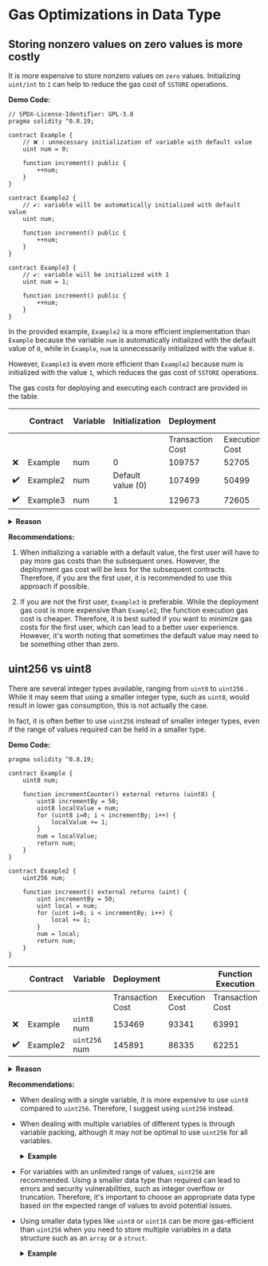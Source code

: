 # Gas Optimizations in Data Type

## Storing nonzero values on zero values is more costly


It is more expensive to store nonzero values on `zero` values. Initializing `uint/int` to `1` can help to reduce the gas cost of `SSTORE` operations.

**Demo Code:**

```
// SPDX-License-Identifier: GPL-3.0
pragma solidity ^0.8.19;

contract Example {
    // ❌ : unnecessary initialization of variable with default value
    uint num = 0;

    function increment() public {
        ++num;
    }
}

contract Example2 {
    // ✔️: variable will be automatically initialized with default value
    uint num;

    function increment() public {
        ++num;
    }
}

contract Example3 {
    // ✔️: variable will be initialized with 1
    uint num = 1;

    function increment() public {
        ++num;
    }
}
```

In the provided example, `Example2` is a more efficient implementation than `Example` because the variable `num` is automatically initialized with the default value of `0`, while in `Example`, `num` is unnecessarily initialized with the value `0`. 

However, `Example3` is even more efficient than `Example2` because num is initialized with the value `1`, which reduces the gas cost of `SSTORE` operations.

The gas costs for deploying and executing each contract are provided in the table.

|  | Contract | Variable | Initialization | Deployment |  | Function Execution |  |
| --- | --- | --- | --- | --- | --- | --- | --- |
|  ||   |  | Transaction Cost | Execution Cost | Transaction Cost | Execution Cost |
| ❌ | Example | num | 0 | 109757 | 52705 | 43437 | 22373 |
| ✔️ | Example2 | num | Default value (0) | 107499 | 50499 | 43437 | 22373 |
| ✔️ | Example3 | num | 1 | 129673 | 72605 | 26337 | 5273 |

<details>
<summary><b>Reason</b></summary>

The opcode responsible for writing to a storage slot in Ethereum is `SSTORE`. This opcode takes two arguments: the first argument is the storage `slot index`, and the second argument is the `value` to be written to the storage slot.

The gas cost for the `SSTORE` opcode depends on whether the storage slot is being set to `zero` or to a `non-zero` value. 

**Zero to non-zero:** If a storage slot is being set from `zero` to a `non-zero` value for the first time, the gas cost for the `SSTORE` opcode is `20,000 gas`.

**Non-zero to non-zero:**

- If a `non-zero` value is being set to a storage slot that already contains a `non-zero` value, and the new value is different from the current value, the gas cost for the `SSTORE` opcode is `5,000` gas.
- If the new value is the same as the current value, then no actual write operation is performed, and the gas cost is only `200 gas`.

**Non-zero to zero:** If a storage slot is being set from a `non-zero` value to `zero`, the gas cost for the `SSTORE` opcode is `5,000 gas`.

more detailed explanation is here: 👇

https://github.com/wolflo/evm-opcodes/blob/main/gas.md#a7-sstore

https://eips.ethereum.org/EIPS/eip-2200

</details>

**Recommendations:**

1. When initializing a variable with a default value, the first user will have to pay more gas costs than the subsequent ones. However, the deployment gas cost will be less for the subsequent contracts. Therefore, if you are the first user, it is recommended to use this approach if possible.
   
2. If you are not the first user, `Example3` is preferable. While the deployment gas cost is more expensive than `Example2`, the function execution gas cost is cheaper. Therefore, it is best suited if you want to minimize gas costs for the first user, which can lead to a better user experience. However, it's worth noting that sometimes the default value may need to be something other than zero.

## uint256 vs uint8

There are several integer types available, ranging from `uint8` to `uint256` . While it may seem that using a smaller integer type, such as `uint8`, would result in lower gas consumption, this is not actually the case.

In fact, it is often better to use `uint256` instead of smaller integer types, even if the range of values required can be held in a smaller type.

**Demo Code:**

```// SPDX-License-Identifier: GPL-3.0
pragma solidity ^0.8.19;

contract Example {
    uint8 num;

    function incrementCounter() external returns (uint8) {
        uint8 incrementBy = 50;
        uint8 localValue = num;
        for (uint8 i=0; i < incrementBy; i++) {
            localValue += 1;
        }
        num = localValue;
        return num;
    }
}

contract Example2 {
    uint256 num;

    function increment() external returns (uint) {
        uint incrementBy = 50;
        uint local = num;
        for (uint i=0; i < incrementBy; i++) {
            local += 1;
        }
        num = local;
        return num;
    }
}
```

|  | Contract | Variable  | Deployment |  | Function Execution |  |
| --- | --- | --- | --- | --- | --- | --- |
|  |  |  | Transaction Cost | Execution Cost | Transaction Cost | Execution Cost |
| ❌ | Example | `uint8` num | 153469  | 93341  | 63991  | 42927  |
| ✔️ | Example2 | `uint256` num | 145891 | 86335  | 62251 | 41187 |


<details>
<summary><b>Reason</b></summary>

Using `uint256` would be more gas-efficient than `uint8` because the `uint8` value would need to be padded with `24` zeros to fit into a `256-bit` word.

This is how the layout of state variables in storage is designed in `EVM`, with each variable allocated to a `256-bit` word regardless of its actual size. Therefore, if you have a state variable that is smaller than `256 bits`, it will still occupy a full `256-bit` word and incur additional gas costs due to padding.

You can find more detailed information about the layout of state variables in storage in the following link: [https://docs.soliditylang.org/en/v0.8.17/internals/layout_in_storage.html#layout-of-state-variables-in-storage].

</details>

**Recommendations:**

- When dealing with a single variable, it is more expensive to use `uint8` compared to `uint256`. Therefore, I suggest using `uint256` instead.

- When dealing with multiple variables of different types is through variable packing, although it may not be optimal to use `uint256` for all variables. <details> <summary><b>Example</b></summary>
  ```
    contract Example1 {
        uint public a;
        uint public b;
        uint public c;

        function update(uint _a, uint _b, uint _c) public {
            a = _a;
            b = _b;
            c = _c;
        }
    }

    contract Example2 {
        uint128 public a;
        uint128 public c;
        uint256 public b;

        function update(uint128 _a, uint256 _b, uint128 _c) public {
            a = _a;
            b = _b;
            c = _c;
        }
    }
  ```

    |  | Contract | Deployment |  | Function Execution |  |
    | --- | --- | --- | --- | --- | --- |
    |  | | Transaction Cost | Execution Cost | Transaction Cost | Execution Cost |
    | ❌ | Example1 | 157039 | 96347 | 88597   | 67113 |
    | ✔️ | Example2 | 214664 | 149796 | 66865  | 45381 |

    Based on the gas cost analysis, `Example2` has a higher deployment cost but a lower function execution cost, while `Example1` has a lower deployment cost but a higher function execution cost. Since deployment cost is a one-time payment, while function execution cost is paid by each user, `Example2` is more gas-cost-efficient overall. Therefore, `Example2` is the recommended contract to use. 

  </details>
  
- For variables with an unlimited range of values, `uint256` are recommended. Using a smaller data type than required can lead to errors and security vulnerabilities, such as integer overflow or truncation. Therefore, it's important to choose an appropriate data type based on the expected range of values to avoid potential issues.
  
- Using smaller data types like `uint8` or `uint16` can be more gas-efficient than `uint256` when you need to store multiple variables in a data structure such as an `array` or a `struct`.        <details><summary><b>Example</b></summary>
    ```
    contract Example {
        // Define a struct to store RGB values
        struct Pixel {
            uint8 red;
            uint8 green;
            uint8 blue;
        }

        // Define an array to store pixels
        Pixel[] public pixels;

        // Function to add a pixel to the array
        function addPixel(uint8 _red, uint8 _green, uint8 _blue) public {
            Pixel memory newPixel = Pixel(_red, _green, _blue);
            pixels.push(newPixel);
        }
    }


    contract Example2 {
        // Define a struct to store RGB values
        struct Pixel {
            uint red;
            uint green;
            uint blue;
        }

        // Define an array to store pixels
        Pixel[] public pixels;

        // Function to add a pixel to the array
        function addPixel(uint _red, uint _green, uint _blue) public {
            Pixel memory newPixel = Pixel(_red, _green, _blue);
            pixels.push(newPixel);
        }
    }
    ```

    |  | Contract | Variable  | Deployment |  | Function Execution |  |
    | --- | --- | --- | --- | --- | --- | --- |
    |  |  |  | Transaction Cost | Execution Cost | Transaction Cost | Execution Cost |
    | ✔️ | Example | `uint8` | 222530  | 157202  | 67407  | 45923  |
    | ❌ | Example2 | `uint256` | 186835 | 123971  | 110899 | 89415 |
    
    The following code defines two contracts, `Example` and `Example2`, which both store `RGB` values using a `struct` called `Pixel` and an array to store multiple pixels. However, `Example` uses `uint8` for the color values, while `Example2` uses `uint`. 

    Based on the gas cost analysis, `Example` has a higher deployment cost but a lower function execution cost, while `Example2` has a lower deployment cost but a higher function execution cost. Since deployment cost is a one-time payment, while function execution cost is paid by each user, `Example` is more gas cost-efficient overall. Therefore, `Example` is the recommended contract to use.
    </details> 